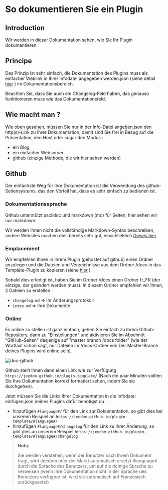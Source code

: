 # So dokumentieren Sie ein Plugin

## Introduction

Wir werden in dieser Dokumentation sehen, wie Sie Ihr Plugin dokumentieren.

## Principe

Das Prinzip ist sehr einfach, die Dokumentation des Plugins muss als einfacher Weblink in Ihrer Infodatei angegeben werden.json (siehe detail [hier](https://doc.jeedom.com/de_DE/dev/structure_info_json) ) im Dokumentationsbereich.

Beachten Sie, dass Sie auch ein Changelog-Feld haben, das genauso funktionieren muss wie das Dokumentationsfeld.

## Wie macht man ?

Wie oben gesehen, müssen Sie nur in der Info-Datei angeben.json den http(s)-Link zu Ihrer Dokumentation, damit sind Sie frei in Bezug auf die Präsentation, den Host oder sogar den Modus :

- ein Blog
- ein einfacher Webserver
- github (einzige Methode, die wir hier sehen werden)

## Github

Der einfachste Weg für Ihre Dokumentation ist die Verwendung des github-Seitensystems, das den Vorteil hat, dass es sehr einfach zu bedienen ist.

### Dokumentationssprache

Github unterstützt asciidoc und markdown (md) für Seiten, hier sehen wir nur markdown.

Wir werden Ihnen nicht die vollständige Markdown-Syntax beschreiben, andere Websites machen dies bereits sehr gut, einschließlich [Dieses hier](https://guides.github.com/pdfs/markdown-cheatsheet-online.pdf)

### Emplacement

Wir empfehlen Ihnen in Ihrem Plugin (gehostet auf github) einen Ordner anzulegen und die Dateien und Verzeichnisse aus dem Ordner /docs in das Template-Plugin zu kopieren (siehe [hier](https://doc.jeedom.com/de_DE/dev/plugin_template) )

Sobald dies erledigt ist, haben Sie im Ordner /docs einen Ordner fr_FR (der einzige, der geändert werden muss). In diesem Ordner empfehlen wir Ihnen, 2 Dateien zu erstellen :

- ``changelog.md`` => Ihr Änderungsprotokoll
- ``index.md`` => Ihre Dokumente

### Online

Es online zu stellen ist ganz einfach, gehen Sie einfach zu Ihrem Github-Repository, dann zu "Einstellungen" und aktivieren Sie im Abschnitt "GitHub-Seiten" dasjenige auf "master branch /docs folder" (wie der Wortlaut schon sagt, nur Dateien im /docs-Ordner von Der Master-Branch deines Plugins wird online sein).

![doc-github](images/tutoDoc.png)

Github stellt Ihnen dann einen Link wie zur Verfügung ``https://jeedom.github.io/plugin-template/`` (Nach ein paar Minuten sollten Sie Ihre Dokumentation korrekt formatiert sehen, indem Sie sie durchgehen).

Jetzt müssen Sie die Links Ihrer Dokumentation in die Infodatei einfügen.json deines Plugins dafür benötigst du :

- hinzufügen ``#language#/`` für den Link zur Dokumentation, so gibt dies bei unserem Beispiel an ``https://jeedom.github.io/plugin-template/#language#/``
- hinzufügen ``#language#/changelog`` für den Link zu Ihrer Änderung, so gibt dies an unserem Beispiel ``https://jeedom.github.io/plugin-template/#language#/changelog``

> **Notiz**
>
> Sie werden verstehen, wenn der Benutzer nach Ihrem Dokument fragt, wird Jeedom oder der Markt automatisch ersetzt #language# durch die Sprache des Benutzers, um auf die richtige Sprache zu verweisen (wenn Ihre Dokumentation nicht in der Sprache des Benutzers verfügbar ist, wird sie automatisch auf Französisch zurückgesetzt)

